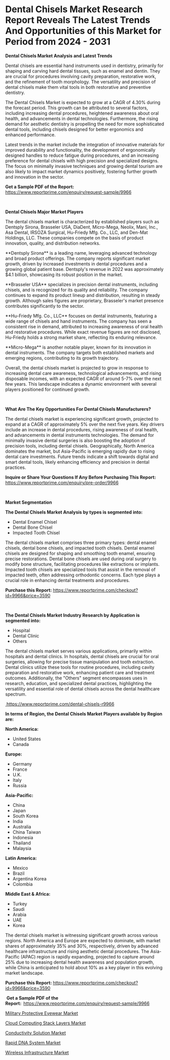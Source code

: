 <p><h1>Dental Chisels Market Research Report Reveals The Latest Trends And Opportunities of this Market for Period from 2024 - 2031</h1></p><p><strong>Dental Chisels Market Analysis and Latest Trends</strong></p>
<p><p>Dental chisels are essential hand instruments used in dentistry, primarily for shaping and carving hard dental tissues, such as enamel and dentin. They are crucial for procedures involving cavity preparation, restorative work, and the refinement of tooth morphology. The versatility and precision of dental chisels make them vital tools in both restorative and preventive dentistry.</p><p>The Dental Chisels Market is expected to grow at a CAGR of 4.30% during the forecast period. This growth can be attributed to several factors, including increasing dental procedures, heightened awareness about oral health, and advancements in dental technologies. Furthermore, the rising demand for aesthetic dentistry is propelling the need for more sophisticated dental tools, including chisels designed for better ergonomics and enhanced performance.</p><p>Latest trends in the market include the integration of innovative materials for improved durability and functionality, the development of ergonomically designed handles to reduce fatigue during procedures, and an increasing preference for dental chisels with high precision and specialized designs. The focus on minimally invasive techniques and growing dental tourism are also likely to impact market dynamics positively, fostering further growth and innovation in the sector.</p></p>
<p><strong>Get a Sample PDF of the Report:&nbsp;</strong> <a href="https://www.reportprime.com/enquiry/request-sample/9966?utm_campaign=1283&utm_medium=2&utm_source=Github&utm_content=ia&utm_term=10102024&utm_id=dental-chisels">https://www.reportprime.com/enquiry/request-sample/9966</a></p>
<p>&nbsp;</p>
<p><strong>Dental Chisels Major Market Players</strong></p>
<p><p>The dental chisels market is characterized by established players such as Dentsply Sirona, Brasseler USA, DiaDent, Micro-Mega, Neolix, Mani, Inc., Asa Dental, IRSOZA Surgical, Hu-Friedy Mfg. Co., LLC, and Den-Mat Holdings, LLC. These companies compete on the basis of product innovation, quality, and distribution networks.</p><p>**Dentsply Sirona** is a leading name, leveraging advanced technology and broad product offerings. The company reports significant market growth, driven by increased investments in dental procedures and a growing global patient base. Dentsply's revenue in 2022 was approximately $4.1 billion, showcasing its robust position in the market.</p><p>**Brasseler USA** specializes in precision dental instruments, including chisels, and is recognized for its quality and reliability. The company continues to expand its product lineup and distribution, resulting in steady growth. Although sales figures are proprietary, Brasseler's market presence contributes significantly to the sector.</p><p>**Hu-Friedy Mfg. Co., LLC** focuses on dental instruments, featuring a wide range of chisels and hand instruments. The company has seen a consistent rise in demand, attributed to increasing awareness of oral health and restorative procedures. While exact revenue figures are not disclosed, Hu-Friedy holds a strong market share, reflecting its enduring relevance.</p><p>**Micro-Mega** is another notable player, known for its innovation in dental instruments. The company targets both established markets and emerging regions, contributing to its growth trajectory. </p><p>Overall, the dental chisels market is projected to grow in response to increasing dental care awareness, technological advancements, and rising disposable incomes, with an expected CAGR of around 5-7% over the next few years. This landscape indicates a dynamic environment with several players positioned for continued growth.</p></p>
<p>&nbsp;</p>
<p><strong>What Are The Key Opportunities For Dental Chisels Manufacturers?</strong></p>
<p><p>The dental chisels market is experiencing significant growth, projected to expand at a CAGR of approximately 5% over the next five years. Key drivers include an increase in dental procedures, rising awareness of oral health, and advancements in dental instruments technologies. The demand for minimally invasive dental surgeries is also boosting the adoption of precision tools, including dental chisels. Geographically, North America dominates the market, but Asia-Pacific is emerging rapidly due to rising dental care investments. Future trends indicate a shift towards digital and smart dental tools, likely enhancing efficiency and precision in dental practices.</p></p>
<p><strong>Inquire or Share Your Questions If Any Before Purchasing This Report:</strong> <a href="https://www.reportprime.com/enquiry/pre-order/9966?utm_campaign=1283&utm_medium=2&utm_source=Github&utm_content=ia&utm_term=10102024&utm_id=dental-chisels">https://www.reportprime.com/enquiry/pre-order/9966</a></p>
<p>&nbsp;</p>
<p><strong>Market Segmentation</strong></p>
<p><strong>The Dental Chisels Market Analysis by types is segmented into:</strong></p>
<p><ul><li>Dental Enamel Chisel</li><li>Dental Bone Chisel</li><li>Impacted Tooth Chisel</li></ul></p>
<p><p>The dental chisels market comprises three primary types: dental enamel chisels, dental bone chisels, and impacted tooth chisels. Dental enamel chisels are designed for shaping and smoothing tooth enamel, ensuring precise restorations. Dental bone chisels are used during oral surgery to modify bone structure, facilitating procedures like extractions or implants. Impacted tooth chisels are specialized tools that assist in the removal of impacted teeth, often addressing orthodontic concerns. Each type plays a crucial role in enhancing dental treatments and procedures.</p></p>
<p><strong>Purchase this Report:&nbsp;</strong><a href="https://www.reportprime.com/checkout?id=9966&price=3590&utm_campaign=1283&utm_medium=2&utm_source=Github&utm_content=ia&utm_term=10102024&utm_id=dental-chisels">https://www.reportprime.com/checkout?id=9966&price=3590</a></p>
<p>&nbsp;</p>
<p><strong>The Dental Chisels Market Industry Research by Application is segmented into:</strong></p>
<p><ul><li>Hospital</li><li>Dental Clinic</li><li>Others</li></ul></p>
<p><p>The dental chisels market serves various applications, primarily within hospitals and dental clinics. In hospitals, dental chisels are crucial for oral surgeries, allowing for precise tissue manipulation and tooth extraction. Dental clinics utilize these tools for routine procedures, including cavity preparation and restorative work, enhancing patient care and treatment outcomes. Additionally, the "Others" segment encompasses uses in research, education, and specialized dental practices, highlighting the versatility and essential role of dental chisels across the dental healthcare spectrum.</p></p>
<p><a href="https://www.reportprime.com/dental-chisels-r9966?utm_campaign=1283&utm_medium=2&utm_source=Github&utm_content=ia&utm_term=10102024&utm_id=dental-chisels">&nbsp;https://www.reportprime.com/dental-chisels-r9966</a></p>
<p><strong>In terms of Region, the Dental Chisels Market Players available by Region are:</strong></p>
<p>
    <p> <strong> North America: </strong>
        <ul>
            <li>United States</li>
            <li>Canada</li>
        </ul>
        </p> 
    <p> <strong> Europe: </strong>
        <ul>
            <li>Germany</li>
            <li>France</li>
            <li>U.K.</li>
            <li>Italy</li>
            <li>Russia</li>
        </ul>
        </p> 
    <p> <strong> Asia-Pacific: </strong>
        <ul>
            <li>China</li>
            <li>Japan</li>
            <li>South Korea</li>
            <li>India</li>
            <li>Australia</li>
            <li>China Taiwan</li>
            <li>Indonesia</li>
            <li>Thailand</li>
            <li>Malaysia</li>
        </ul>
        </p> 
    <p> <strong> Latin America: </strong>
        <ul>
            <li>Mexico</li>
            <li>Brazil</li>
            <li>Argentina Korea</li>
            <li>Colombia</li>
        </ul>
        </p> 
    <p> <strong> Middle East & Africa: </strong>
        <ul>
            <li>Turkey</li>
            <li>Saudi</li>
            <li>Arabia</li>
            <li>UAE</li>
            <li>Korea</li>
        </ul>
    </p>
    </p>
<p><p>The dental chisels market is witnessing significant growth across various regions. North America and Europe are expected to dominate, with market shares of approximately 35% and 30%, respectively, driven by advanced healthcare infrastructure and rising aesthetic dental procedures. The Asia-Pacific (APAC) region is rapidly expanding, projected to capture around 25% due to increasing dental health awareness and population growth, while China is anticipated to hold about 10% as a key player in this evolving market landscape.</p></p>
<p><strong>Purchase this Report: </strong><a href="https://www.reportprime.com/checkout?id=9966&price=3590&utm_campaign=1283&utm_medium=2&utm_source=Github&utm_content=ia&utm_term=10102024&utm_id=dental-chisels">https://www.reportprime.com/checkout?id=9966&price=3590</a></p>
<p>&nbsp;<strong>Get a Sample PDF of the Report:&nbsp;&nbsp;</strong><a href="https://www.reportprime.com/enquiry/request-sample/9966?utm_campaign=1283&utm_medium=2&utm_source=Github&utm_content=ia&utm_term=10102024&utm_id=dental-chisels">https://www.reportprime.com/enquiry/request-sample/9966</a></p>
<p><strong></strong></p>
<p><p><a href="https://www.linkedin.com/pulse/military-protective-eyewear-spectrum-usage-patterns-sector-evolution-2lmpc?utm_campaign=1283&utm_medium=2&utm_source=Github&utm_content=ia&utm_term=10102024&utm_id=dental-chisels">Military Protective Eyewear Market</a></p><p><a href="https://issuu.com/reportprime-2/docs/cloud-computing-stack-layers-market_2dcdeabf5a573f?utm_campaign=1283&utm_medium=2&utm_source=Github&utm_content=ia&utm_term=10102024&utm_id=dental-chisels">Cloud Computing Stack Layers Market</a></p><p><a href="https://www.linkedin.com/pulse/market-leaders-laggards-global-conductivity-solution-trends-forecast-chlye?utm_campaign=1283&utm_medium=2&utm_source=Github&utm_content=ia&utm_term=10102024&utm_id=dental-chisels">Conductivity Solution Market</a></p><p><a href="https://www.linkedin.com/pulse/rapid-dna-system-market-growth-segmentation-regional-analysis-jprne?utm_campaign=1283&utm_medium=2&utm_source=Github&utm_content=ia&utm_term=10102024&utm_id=dental-chisels">Rapid DNA System Market</a></p><p><a href="https://issuu.com/reportprime-2/docs/wireless-infrastructure-market-size_b553ff3df32886?utm_campaign=1283&utm_medium=2&utm_source=Github&utm_content=ia&utm_term=10102024&utm_id=dental-chisels">Wireless Infrastructure Market</a></p></p>